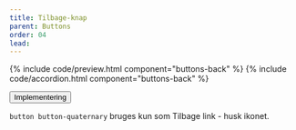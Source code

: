 ```yaml
---
title: Tilbage-knap
parent: Buttons
order: 04
lead: 
---
```

{% include code/preview.html component="buttons-back" %}
{% include code/accordion.html component="buttons-back" %}
<div class="accordion accordion-bordered">
  <button class="button-unstyled accordion-button"
    aria-expanded="false" aria-controls="code-documentation">
    Implementering
  </button>
  <div id="code-documentation" class="accordion-content">
      <p><code>button button-quaternary</code> bruges kun som Tilbage link - husk ikonet.</p>
  </div>
</div>
